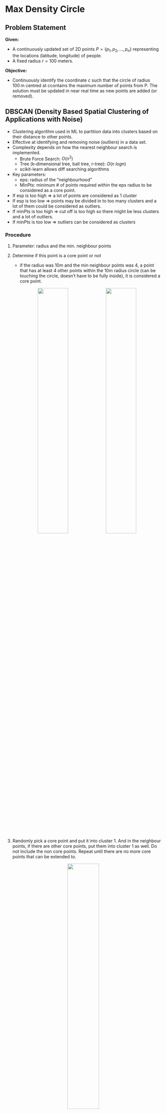 # Max Density Circle

## Problem Statement

**Given:**

- A continuously updated set of 2D points $P = \{p_1, p_2, \dots, p_n\}$ representing the locations (latitude, longitude) of people.
- A fixed radius $r = 100$  meters.

**Objective:**

- Continuously identify the coordinate $c$ such that the circle of radius 100 m centred at $c$contains the maximum number of points from P. The solution must be updated in near real time as new points are added (or removed).

## DBSCAN (Density Based Spatial Clustering of Applications with Noise)

- Clustering algorithm used in ML to partition data into clusters based on their distance to other points.
- Effective at identifying and removing noise (outliers) in a data set.
- Complexity depends on how the nearest neighbour search is implemented.
    - Brute Force Search: $O(n^2)$
    - Tree (k-dimensional tree, ball tree, r-tree): $O(n \: logn)$
    - scikit-learn allows diff searching algorithms
- Key parameters:
    - eps: radius of the “neighbourhood”
    - MinPts: minimum # of points required within the eps radius to be considered as a core point.
- If esp is too high ⇒ a lot of points are considered as 1 cluster
- If esp is too low ⇒ points may be divided in to too many clusters and a lot of them could be considered as outliers.
- If minPts is too high ⇒ cut off is too high so there might be less clusters and a lot of outliers.
- If minPts is too low ⇒ outliers can be considered as clusters

### Procedure

1. Parameter: radius and the min. neighbour points

2. Determine if this point is a core point or not
    - if the radius was 10m and the min neighbour points was 4, a point that has at least 4 other points within the 10m radius circle (can be touching the circle, doesn’t have to be fully inside), it is considered a core point.

    <p align="center">
        <img src="img/image.png" width="45%">
        <img src="img/image%201.png" width="45%">
    </p>

3. Randomly pick a core point and put it into cluster 1. And in the neighbour points, if there are other core points, put them into cluster 1 as well. Do not include the non core points. Repeat until there are no more core points that can be extended to.

<p align="center">
        <img src="img/image%202.png" width="45%">
    </p>



4. Add the non core points that are neighbours of the core points that are classified as cluster 1. 
    <p align="center">
        <img src="img/image%203.png" width="45%">
        <img src="img/image%204.png" width="45%">
    </p>

5. Other core points that was not “connected” to the core points classified as cluster 1 becomes a new cluster, ie cluster 2. Repeat the step until there are no more core points left.
    <p align="center">
        <img src="img/image%205.png" width="45%">
    </p>

6. After grouping with the core points, if there are non core points left, they are classified as outliers.

### Pseudocode

```python
DBSCAN(dataset, eps, MinPts) {
    C = 1 # cluster index
    
    for each unvisited point p in dataset {
        mark p as visited
        
        # find all the points within a distance eps from point p
        Neighbours N = find the neigbouring points of p
        
        if |N| >= MinPts:
            N = N U newN # expand the neigbours (=> add the neigbours neighbour if they're core points)
            if newP is not a member of any cluster:
                add newP to cluster C # here the newP is the neighbours)
    }
}
```
<details>
  <summary>Algorithm Implementation with Python</summary>

```python
import numpy as np

def find_neighbors(data, point_idx, eps):
    neighbors = []
    for i in range(len(data)):
        if np.linalg.norm(data[point_idx] - data[i]) <= eps:
            neighbors.append(i)
    return neighbors

def dbscan(data, eps, min_pts):
    clusters = [-1] * len(data)
    cluster_id = 0

    for i in range(len(data)):
        if clusters[i] != -1:
            continue

        neighbors = find_neighbors(data, i, eps)

        if len(neighbors) < min_pts:
            clusters[i] = 0
            continue

        cluster_id += 1
        clusters[i] = cluster_id
        queue = neighbors

        while queue:
            j = queue.pop(0)

            if clusters[j] == 0:  
                clusters[j] = cluster_id

            if clusters[j] != -1:
                continue

            clusters[j] = cluster_id
            new_neighbors = find_neighbors(data, j, eps)

            if len(new_neighbors) >= min_pts:
                queue.extend(new_neighbors)

    return clusters

data = np.array([[1, 2], [2, 2], [3, 2], [8, 7], [8, 8], [25, 80]])
eps = 2
min_pts = 2

clusters = dbscan(data, eps, min_pts)
print(clusters)
```
</details>

## Clustering
![image.png](img/DBSCAN_clustering.png)

```python
import matplotlib.pyplot as plt
from sklearn.cluster import DBSCAN
from sklearn.datasets import make_blobs

X, _ = make_blobs(n_samples=300, centers=3, cluster_std=0.5, random_state=0)

db = DBSCAN(eps=0.3, min_samples=5).fit(X)
labels = db.labels_

print(labels)

plt.scatter(X[:, 0], X[:, 1], c=labels, cmap='viridis', edgecolors='k')
plt.title("DBSCAN Clustering")
plt.show()
```

### Questions

- Seems useful for clustering, but how does this help us find the coord of the circle?
    - DBSCAN can find the dense area, but it doesn’t specifically return the coord that has the most points within a given radius (= the problem statement)
    - ⇒ some modifications are needed:
        1. Determine the core points using DBSCAN and check each core points
        2. Multiple DBSCAN procedures with different eps values (50m, 10m, 100m)
        3. Group with DBSCAN and local search (select the centre point, select centre point and compare, etc.)

### Find the Densest Cluster

- Calculates the centre point of each cluster then counts the number of points inside.

![image.png](img/DBSCAN_densest.png)

```python
import numpy as np
import matplotlib.pyplot as plt
from sklearn.cluster import DBSCAN
from sklearn.datasets import make_blobs
from scipy.spatial import distance

X, _ = make_blobs(n_samples=300, centers=3, cluster_std=0.5, random_state=0)

db = DBSCAN(eps=0.3, min_samples=5).fit(X)
labels = db.labels_

unique_labels = set(labels) - {-1} 
centers = []

for l in unique_labels:
    mask_bool = (labels == l)
    cluster_points = X[mask_bool]

    x_min = np.min(cluster_points[:, 0])
    x_max = np.max(cluster_points[:, 0])
    y_min = np.min(cluster_points[:, 1])
    y_max = np.max(cluster_points[:, 1])

    center_pt = np.array([(x_min + x_max) / 2, (y_min + y_max) / 2])
    centers.append((l, center_pt))

radius = 1
pt_counts = {}

for l, c in centers:
    count = np.sum(distance.cdist([c], X, 'euclidean')[0] <= radius)
    pt_counts[l] = count
    print(f"cluster {l}: {c} [{count}]")

max_dens_cluster = max(pt_counts, key=pt_counts.get)
max_dens_pt = dict(centers)[max_dens_cluster]

plt.figure(figsize=(8, 6))     
plt.scatter(X[:, 0], X[:, 1], c=labels, cmap='viridis', edgecolors='k')

for l, c in centers:
    markerC = 'red' if l != max_dens_cluster else 'blue'
    plt.scatter(c[0], c[1], c=markerC, marker='X', s=200, label=f"Cluster {l}")

    circle = plt.Circle(c, radius, color=markerC, fill=False, linestyle='dashed')
    plt.gca().add_patch(circle)

plt.axis('equal')
plt.title("DBSCAN Clustering - Max Density Circle")
plt.legend()
plt.show()
```

### References

- [https://www.youtube.com/watch?v=RDZUdRSDOok&ab_channel=StatQuestwithJoshStarmer](https://www.youtube.com/watch?v=RDZUdRSDOok&ab_channel=StatQuestwithJoshStarmer)
- [https://www.geeksforgeeks.org/dbscan-clustering-in-ml-density-based-clustering/](https://www.geeksforgeeks.org/dbscan-clustering-in-ml-density-based-clustering/)

## Mean-Shift Clustering

- Also a density based clustering algorithm
- Unlike K-means you don’t have to specify the number of clusters
- Assigns the data points to the clusters iteratively by shifting points towards the mode (⇒ highest density of data points in the region)
- Given a set of data points, the algorithm iteratively assigns each data point towards where the most points are at ⇒ cluster centre
- $O(n^2)$ ⇒ not that efficient
- Key parameters;
    - Bandwidth: neighbourhood size
- Bandwidth is too high ⇒ less clusters that is very huge
- Bandwidth is too low ⇒ too many clusters that are small (may not even be clusters)

### Procedure

1. Initialize centroids. Start with a set of data points as candidate centroids. (all points are centroids) (?? can this be changed?)

2. Shift towards the dense part. For each centroid, compute the mean of all points within a given bandwidth → move the centroid towards this mean. Repeat until it converges (similar to previous point).
    <p align="center">
        <img src="img/image%206.png" width="45%">
    </p>

3. Merge close centroids. When they stop moving significantly, similar ones are merged.

4. Assign points to clusters (each convergence is a corresponding cluster). Each data point is assigned to the closest centroid.
    <p align="center">
        <img src="img/image%207.png" width="45%">
    </p>

### Clustering

![image.png](img/meanShift_Clustering.png)


```python
import matplotlib.pyplot as plt
from sklearn.cluster import MeanShift, estimate_bandwidth
from sklearn.datasets import make_blobs

X, _ = make_blobs(n_samples=300, centers=3, cluster_std=0.5, random_state=0)

bandwidth = estimate_bandwidth(X, quantile=0.2, n_samples=100)

ms = MeanShift(bandwidth=bandwidth)
ms.fit(X)
labels = ms.labels_
cluster_centers = ms.cluster_centers_

plt.scatter(X[:, 0], X[:, 1], c=labels, cmap='viridis', alpha=0.7)
plt.scatter(cluster_centers[:, 0], cluster_centers[:, 1], c='red', marker='X', s=200, label="Centroids")
plt.legend()
plt.title("Mean Shift Clustering")
plt.show()
```

### Find the Densest Cluster

![image.png](img/meanShift_densest.png)

```python
import numpy as np
import matplotlib.pyplot as plt
from sklearn.cluster import MeanShift, estimate_bandwidth
from sklearn.datasets import make_blobs
from scipy.spatial import distance

X, _ = make_blobs(n_samples=300, centers=3, cluster_std=0.5, random_state=0)

bandwidth = estimate_bandwidth(X, quantile=0.2, n_samples=100)
ms = MeanShift(bandwidth=bandwidth)
ms.fit(X)
labels = ms.labels_
centers = ms.cluster_centers_

radius = 1
pt_counts = {}

for l, c in enumerate(centers):
    count = np.sum(distance.cdist([c], X, 'euclidean')[0] <= radius)
    pt_counts[l] = count
    print(f"cluster {l}: {c} [{count}]")

max_dens_cluster = max(pt_counts, key=pt_counts.get)
max_dens_pt = centers[max_dens_cluster]

plt.figure(figsize=(8, 6))
plt.scatter(X[:, 0], X[:, 1], c=labels, cmap='viridis')

for l, c in enumerate(centers):
    markerC = 'red' if l != max_dens_cluster else 'blue'
    plt.scatter(c[0], c[1], c=markerC, marker='X', s=200, label=f"cluster {l}")

    circle = plt.Circle(c, radius, color=markerC, fill=False, linestyle='dashed')
    plt.gca().add_patch(circle)

plt.axis('equal')
plt.title("Mean Shift Clustering - Max Density Circle")
plt.legend()
plt.show()
```


### References

- [https://www.youtube.com/watch?v=Evc53OaDTFc&ab_channel=Udacity](https://www.youtube.com/watch?v=Evc53OaDTFc&ab_channel=Udacity)
- [https://www.youtube.com/watch?v=dNANpVZnIfA](https://www.youtube.com/watch?v=dNANpVZnIfA)
- [https://www.geeksforgeeks.org/ml-mean-shift-clustering/](https://www.geeksforgeeks.org/ml-mean-shift-clustering/)
